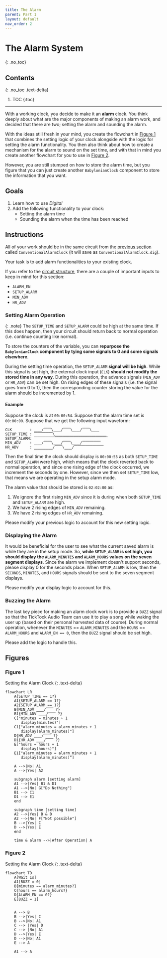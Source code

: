 ```yaml
---
title: The Alarm
parent: Part 1
layout: default
nav_order: 2
---
```


# The Alarm System
{: .no_toc}

## Contents
{: .no_toc .text-delta}

1. TOC
{:toc}

---

With a working clock, you decide to make it an **alarm** clock.
You think deeply about what are the major components of making an alarm work, and decided that there are two; setting the alarm and sounding the alarm.

With the ideas still fresh in your mind, you create the flowchart in [Figure 1](#figure-1) that combines the setting logic of your clock alongside with the logic for setting the alarm functionality.
You then also think about how to create a mechanism for the alarm to sound on the set time, and with that in mind you create another flowchart for you to use in [Figure 2](#figure-2).

However, you are still stumped on how to store the alarm time, but you figure that you can just create another `BabylonianClock` component to store the information that you want.


## Goals

1. Learn how to use *Digital*
2. Add the following functionality to your clock:
    - Setting the alarm time
    - Sounding the alarm when the time has been reached

## Instructions

All of your work should be in the same circuit from the [previous section](/docs/lab1/part1/the_clock) called `ConventionalAlarmClock` (it will save as `ConventionalAlarmClock.dig`).

Your task is to add alarm functionalities to your existing clock.

If you refer to the [circuit structure](/docs/lab1/part1#circuit-structure), there are a couple of important inputs to keep in mind for this section:
- `ALARM_EN`
- `SETUP_ALARM`
- `MIN_ADV`
- `HR_ADV`

### Setting Alarm Operation

{: .note}
The `SETUP_TIME` and `SETUP_ALARM` could be high at the same time.
If this does happen, then your circuit should return back to normal operation (i.e. continue counting like normal).

To store the counters of the variable, you can **repurpose the `BabylonianClock` component by tying some signals to 0 and some signals elsewhere**.

During the setting time operation, the `SETUP_ALARM` **signal will be high**.
While this signal is set high, the external clock input (`CLK`) **should not modify the stored time in any way**.
During this operation, the advance signals (`MIN_ADV` or `HR_ADV`) can be set high.
On rising edges of these signals (i.e. the signal goes from 0 to 1), then the corresponding counter storing the value for the alarm should be incremented by 1.

#### Example

Suppose the clock is at `00:00:54`.
Suppose that the alarm time set is `00:00:00`.
Suppose that we get the following input waveform:

```
CLK        : ⎽⎽/⎺⎺\⎽⎽/⎺⎺\⎽⎽/⎺⎺\⎽⎽
SETUP_TIME : ⎺⎺⎺⎺⎺\⎽⎽⎽⎽⎽⎽⎽⎽⎽⎽⎽⎽⎽⎽
SETUP_ALARM: ⎺⎺⎺⎺⎺⎺⎺⎺⎺⎺⎺⎺⎺⎺⎺⎺⎺⎺⎺⎺
MIN_ADV    : ⎽⎽/⎺⎺\⎽⎽/⎺⎺\⎽⎽/⎺⎺⎺⎺⎺
HR_ADV     : ⎽⎽⎽⎽⎽/⎺⎺\⎽⎽/⎺⎺⎺⎺⎺⎺⎺⎺
```

Then the final time the clock should display is `00:00:55` as both `SETUP_TIME` and `SETUP_ALARM` were high, which means that the clock reverted back to normal operation, and since one rising edge of the clock occurred, we increment the seconds by one.
However, since we then set `SETUP_TIME` low, that means we are operating in the setup alarm mode.

The alarm value that should be stored is `02:02:00` as:
1. We ignore the first rising `MIN_ADV` since it is during when both `SETUP_TIME` and `SETUP_ALARM` are high.
2. We have 2 rising edges of `MIN_ADV` remaining.
3. We have 2 rising edges of `HR_ADV` remaining.

Please modify your previous logic to account for this new setting logic.

### Displaying the Alarm

It would be beneficial for the user to see what the current saved alarm is while they are in the setup mode.
So, **while `SETUP_ALARM` is set high, you should display the `ALARM_MINUTES` and `ALARM_HOURS` values on the seven segment displays**.
Since the alarm we implement doesn't support seconds, please display 0 for the seconds place.
When `SETUP_ALARM` is low, then the `SECONDS`, `MINUTES`, and `HOURS` signals should be sent to the seven segment displays.

Please modify your display logic to account for this.

### Buzzing the Alarm

The last key piece for making an alarm clock work is to provide a `BUZZ` signal so that the TickTock Audio Team can use it to play a song while waking the user up (based on their personal harvested data of course).
During normal operation, whenever the `MINUTES` == `ALARM_MINUTES` and the `HOURS` == `ALARM_HOURS` and `ALARM_EN == 0`, then the `BUZZ` signal should be set high.

Please add the logic to handle this.

## Figures

### Figure 1
Setting the Alarm Clock
{: .text-delta}
```mermaid
flowchart LR
    A{SETUP_TIME == 1?}
    A1{SETUP_ALARM == 1?}
    A2{SETUP_ALARM == 1?}
    B{MIN_ADV ⎽⎽/⎺⎺ ?}
    B1{MIN_ADV ⎽⎽/⎺⎺ ?}
    C["minutes = minutes + 1
       display(minutes)"]
    C1["alarm_minutes = alarm_minutes + 1
       display(alarm_minutes)"]
    D{HR_ADV ⎽⎽/⎺⎺ ?}
    D1{HR_ADV ⎽⎽/⎺⎺ ?}
    E["hours = hours + 1
       display(hours)"]
    E1["alarm_minutes = alarm_minutes + 1
       display(alarm_minutes)"]

    A -->|No| A1
    A -->|Yes| A2

    subgraph alarm [setting alarm]
    A1 -->|Yes| B1 & D1
    A1 -->|No| G["Do Nothing"]
    B1 --> C1
    D1 --> E1
    end 

    subgraph time [setting time]
    A2 -->|Yes| B & D
    A2 -->|No| F["Not possible"]
    B -->|Yes| C
    D -->|Yes| E
    end

    time & alarm -->|After Operation| A
```

### Figure 2 
Setting the Alarm Clock
{: .text-delta}
```mermaid
flowchart TD
    A[Wait 1s]
    A1[BUZZ = 0]
    B{minutes == alarm_minutes?}
    C{hours == alarm_hours?}
    D{ALARM_EN == 0?}
    E[BUZZ = 1]


    A --> B
    B -->|Yes| C
    B -->|No| A1
    C --> |Yes| D
    C --> |No| A1
    D -->|Yes| E
    D -->|No| A1
    E --> A

    A1 --> A
```
